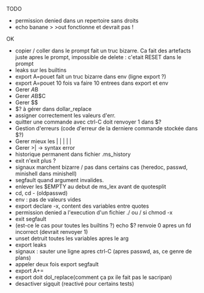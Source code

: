 TODO

* permission denied dans un repertoire sans droits
* echo banane >   >out fonctionne et devrait pas !


OK
* copier / coller dans le prompt fait un truc bizarre. Ca fait des artefacts juste apres le prompt, impossible de delete : c'etait RESET dans le prompt
* leaks sur les builtins
* export A=pouet fait un truc bizarre dans env (ligne export ?)
* export A=pouet 10 fois va faire 10 entrees dans export et env
* Gerer $A$B
* Gerer $A$B$C
* Gerer $$
* $? à gérer dans dollar_replace
* assigner correctement les valeurs d'err.
* quitter une commande avec ctrl-C doit renvoyer 1 dans $?
* Gestion d'erreurs (code d'erreur de la derniere commande stockée dans $?)
* Gerer mieux les | | | | |
* Gerer >| -> syntax error
* historique permanent dans fichier .ms_history
* exit n'exit plus ?
* signaux marchent bizarre / pas dans certains cas (heredoc, passwd, minishell dans minishell)
* segfault quand argument invalides.
* enlever les $EMPTY au debut de ms_lex avant de quotesplit
* cd, cd - (oldpasswd)
* env : pas de valeurs vides
* export declare -x, content des variables entre quotes
* permission denied a l'execution d'un fichier ./ ou / si chmod -x
* exit segfault
* (est-ce le cas pour toutes les builtins ?) echo $? renvoie 0 apres un fd incorrect (devrait renvoyer 1)
* unset detruit toutes les variables apres le arg
* export leaks
* signaux : sauter une ligne apres ctrl-C (apres passwd, as, ce genre de plans)
* appeler deux fois export segfault
* export A+=
* export doit dol_replace(comment ça px ile fait pas le sacripan)
* desactiver sigquit (reactivé pour certains tests)
